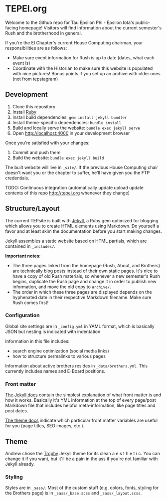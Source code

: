 # TEPEI.org

Welcome to the Github repo for Tau Epsilon Phi - Epsilon Iota's public-facing homepage! Visitors will find information about the current semester's Rush and the brotherhood in general.

If you're the EI Chapter's current House Computing chairman, your responsibilities are as follows:
- Make sure event information for Rush is up to date (dates, what each event is)
- Coordinate with the Historian to make sure this website is populated with nice pictures! Bonus points if you set up an archive with older ones (not from tepstagram)

## Development

1. Clone this repository
2. Install [Ruby](https://www.ruby-lang.org/en/downloads/)
3. Install build dependencies: `gem install jekyll bundler`
4. Install theme-specific dependencies: `bundle install`
5. Build and locally serve the website: `bundle exec jekyll serve`
6. Open [http://localhost:4000](http://localhost:4000) in your development browser

Once you're satisfied with your changes:

1. Commit and push them
2. Build the website: `bundle exec jekyll build`

The built website will live in `_site/`. If the previous House Computing chair doesn't want you or the chapter to suffer, he'll have given you the FTP credentials.

TODO: Continuous integration (automatically update upload update contents of this repo http://tepei.org whenever they change)

## Structure/Layout

The current TEPsite is built with [Jekyll](https://jekyllrb.com/docs/home/), a Ruby gem optimized for blogging which allows you to create HTML elements using Markdown. Do yourself a favor and at least skim the documentation before you start making changes.

Jekyll assembles a static website based on HTML partials, which are contained in `_includes/`.

**Important notes**:
- The three pages linked from the homepage (Rush, About, and Brothers) are technically blog posts instead of their own static pages. It's nice to have a copy of old Rush materials, so whenever a new semester's Rush begins, duplicate the Rush page and change it in order to publish new information, and move the old copy to `archive/`.
- The order in which these three pages are displayed depends on the hyphenated date in their respective Markdown filename. Make sure Rush comes first!

### Configuration

Global site settings are in `_config.yml` in YAML format, which is basically JSON but nesting is indicated with indentation.

Information in this file includes:
- search engine optimization (social media links)
- how to structure permalinks to various pages

Information about active brothers resides in `_data/brothers.yml`. This currently includes names and E-Board positions.

### Front matter

[The Jekyll docs](https://jekyllrb.com/docs/frontmatter/) contain the simplest explanation of what front matter is and how it works. Basically it's YML information at the top of every page/post Markdown file that includes helpful meta-information, like page titles and post dates.

[The theme docs](https://github.com/thomasvaeth/trophy-jekyll#_posts) indicate which particular front matter variables are useful for you (page titles, SEO images, etc.).

## Theme

Andrew chose the [Trophy](https://github.com/thomasvaeth/trophy-jekyll) Jekyll theme for its clean a e s t h e t i c. You can change it if you want, but it'll be a pain in the ass if you're not familiar with Jekyll already.

### Styling

Styles are in `_sass/`. Most of the custom stuff (e.g. colors, fonts, styling for the Brothers page) is in `_sass/_base.scss` and `_sass/_layout.scss`.